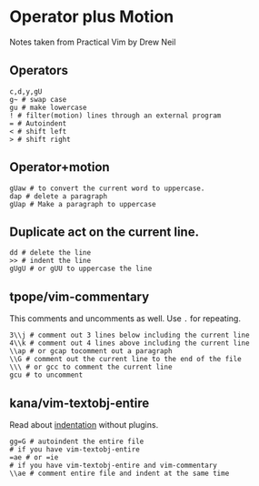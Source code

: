 # Operator plus Motion

Notes taken from Practical Vim by Drew Neil

## Operators

    c,d,y,gU
    g~ # swap case
    gu # make lowercase
    ! # filter(motion) lines through an external program
    = # Autoindent
    < # shift left
    > # shift right

## Operator+motion

    gUaw # to convert the current word to uppercase.
    dap # delete a paragraph
    gUap # Make a paragraph to uppercase


## Duplicate act on the current line.

    dd # delete the line
    >> # indent the line
    gUgU # or gUU to uppercase the line

## tpope/vim-commentary

This comments and uncomments as well. Use `.` for repeating.

    3\\j # comment out 3 lines below including the current line
    4\\k # comment out 4 lines above including the current line
    \\ap # or gcap tocomment out a paragraph
    \\G # comment out the current line to the end of the file
    \\\ # or gcc to comment the current line
    gcu # to uncomment


## kana/vim-textobj-entire
Read about [indentation](./indent.md) without plugins.

    gg=G # autoindent the entire file
    # if you have vim-textobj-entire
    =ae # or =ie
    # if you have vim-textobj-entire and vim-commentary
    \\ae # comment entire file and indent at the same time
